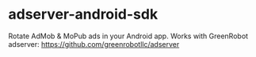 # adserver-android-sdk
Rotate AdMob &amp; MoPub ads in your Android app. Works with GreenRobot adserver: https://github.com/greenrobotllc/adserver
